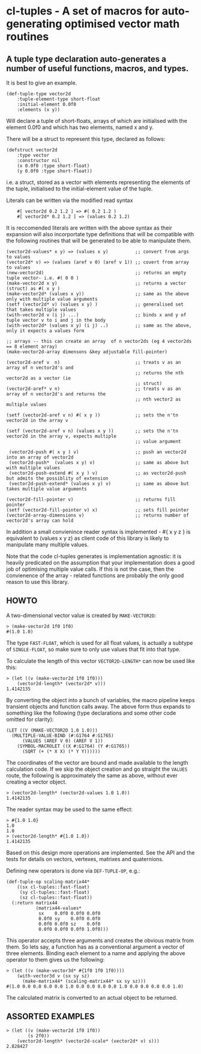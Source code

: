 # cl-tuples - A set of macros for auto-generating optimised vector math routines

## A tuple type declaration auto-generates a number of useful functions, macros, and types. 

It is best to give an example.

	(def-tuple-type vector2d
		:tuple-element-type short-float
		:initial-element 0.0f0
		:elements (x y))

Will declare a tuple of short-floats, arrays of which are initialised
with the element 0.0f0 and which has two elements, named x and y.

There will be a struct to represent this type, declared as follows:

	(defstruct vector2d
		:type vector
		:constructor nil
		(x 0.0f0 :type short-float)
		(y 0.0f0 :type short-float))

i.e. a struct, stored as a vector with elements representing the
elements of the tuple, initialised to the initial-element value of the
tuple.

Literals can be written via the modified read syntax

		#[ vector2d 0.2 1.2 ] => #( 0.2 1.2 )
		#[ vector2d* 0.2 1.2 ] => (values 0.2 1.2)

It is reccomended literals are written with the above syntax as their
expansion will also incorportate type definitions that will be
compatible with the following routines that will be generated to be
able to manipulate them.

	(vector2d-values* x y) => (values x y)          ;; convert from args to values
	(vector2d* v) => (values (aref v 0) (aref v 1)) ;; covert from array to values
	(new-vector2d)                                  ;; returns an empty tuple vector- i.e. #( 0 0 )
	(make-vector2d x y)                             ;; returns a vector (struct) as #( x y )
	(make-vector2d* (values x y))                   ;; same as the above only with multiple value arguments
	(setf (vector2d* v) (values x y) )              ;; generalised set that takes multiple values
	(with-vector2d v (i j) ...)                     ;; binds x and y of tuple vector v to i and j in the body
	(with-vector2d* (values x y) (i j) ..)          ;; same as the above, only it expects a values form

	;; arrays -- this can create an array  of n vector2ds (eg 4 vector2ds == 8 element array)								
	(make-vector2d-array dimensons &key adjustable fill-pointer)

	(vector2d-aref v  n)  						    ;; treats v as an array of n vector2d's and
												    ;; returns the nth vector2d as a vector (ie
												    ;; struct)
	(vector2d-aref* v n)							;; treats v as an array of n vector2d's and returns the 
												    ;; nth vector2 as multiple values
                       
	(setf (vector2d-aref v n) #( x y ))             ;; sets the n'tn vector2d in the array v
	 
	(setf (vector2d-aref v n) (values x y ))       	;; sets the n'tn vector2d in the array v, expects multiple
													;; value argument
		
     (vector2d-push #( x y ) v)                     ;; push an vector2d into an array of vector2d
	 (vector2d-push*  (values x y) v)               ;; same as above but with multiple values
	 (vector2d-push-extend #( x y ) v)              ;; as vector2d-push but admits the possiblity of extension
	 (vector2d-push-extend* (values x y) v)         ;; same as above but takes multiple value arguments

	(vector2d-fill-pointer v)                       ;; returns fill pointer 
	(setf (vector2d-fill-pointer v) x)              ;; sets fill pointer
	(vector2d-array-dimensions v)                   ;; returns number of vector2d's array can hold

In addition a small convienince reader syntax is implemented - #{ x y
z } is equivalent to (values x y z) as client code of this library is
likely to manipulate many multiple values.

Note that the code cl-tuples generates is implementation agnostic: it
is heavily predicated on the assumption that your implementation does
a good job of optimising multiple value calls. If this is not the
case, then the convienence of the array - related functions are
probably the only good reason to use this library.

## HOWTO

A two-dimensional vector value is created by `MAKE-VECTOR2D`:

    > (make-vector2d 1f0 1f0)
    #(1.0 1.0)

The type `FAST-FLOAT`, which is used for all float values, is actually a
subtype of `SINGLE-FLOAT`, so make sure to only use values that fit into
that type.

To calculate the length of this vector `VECTOR2D-LENGTH*` can now be
used like this:

    > (let ((v (make-vector2d 1f0 1f0)))
        (vector2d-length* (vector2d* v)))
    1.4142135

By converting the object into a bunch of variables, the macro pipeline
keeps transient objects and function calls away.  The above form thus
expands to something like the following (type declarations and some
other code omitted for clarity):

    (LET ((V (MAKE-VECTOR2D 1.0 1.0)))
      (MULTIPLE-VALUE-BIND (#:G1764 #:G1765)
          (VALUES (AREF V 0) (AREF V 1))
        (SYMBOL-MACROLET ((X #:G1764) (Y #:G1765))
          (SQRT (+ (* X X) (* Y Y))))))

The coordinates of the vector are bound and made available to the length
calculation code.  If we skip the object creation and go straight the
`VALUES` route, the following is approximately the same as above,
without ever creating a vector object.

    > (vector2d-length* (vector2d-values 1.0 1.0))
    1.4142135

The reader syntax may be used to the same effect:

    > #{1.0 1.0}
    1.0
    1.0
    > (vector2d-length* #{1.0 1.0})
    1.4142135

Based on this design more operations are implemented.  See the API and
the tests for details on vectors, vertexes, matrixes and quaternions.

Defining new operators is done via `DEF-TUPLE-OP`, e.g.:

    (def-tuple-op scaling-matrix44*
        ((sx cl-tuples::fast-float)
         (sy cl-tuples::fast-float)
         (sz cl-tuples::fast-float))
      (:return matrix44
               (matrix44-values*
                sx    0.0f0 0.0f0 0.0f0
                0.0f0 sy    0.0f0 0.0f0
                0.0f0 0.0f0 sz    0.0f0
                0.0f0 0.0f0 0.0f0 1.0f0)))

This operator accepts three arguments and creates the obvious matrix
from them.  So lets say, a function has as a conventional argument a
vector of three elements.  Binding each element to a name and applying
the above operator to them gives us the following:

    > (let ((v (make-vector3d* #{1f0 1f0 1f0))))
        (with-vector3d v (sx sy sz)
          (make-matrix44* (scaling-matrix44* sx sy sz)))
    #(1.0 0.0 0.0 0.0 0.0 1.0 0.0 0.0 0.0 0.0 1.0 0.0 0.0 0.0 0.0 1.0)

The calculated matrix is converted to an actual object to be returned.

## ASSORTED EXAMPLES

    > (let ((v (make-vector2d 1f0 1f0))
            (s 2f0))
        (vector2d-length* (vector2d-scale* (vector2d* v) s)))
    2.828427
